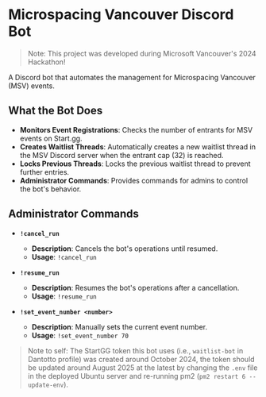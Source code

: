 # Microspacing Vancouver Discord Bot

> Note: This project was developed during Microsoft Vancouver's 2024 Hackathon!

A Discord bot that automates the management for Microspacing Vancouver (MSV) events.

## What the Bot Does

- **Monitors Event Registrations**: Checks the number of entrants for MSV events on Start.gg.
- **Creates Waitlist Threads**: Automatically creates a new waitlist thread in the MSV Discord server when the entrant cap (32) is reached.
- **Locks Previous Threads**: Locks the previous waitlist thread to prevent further entries.
- **Administrator Commands**: Provides commands for admins to control the bot's behavior.

## Administrator Commands

- **`!cancel_run`**
  - **Description**: Cancels the bot's operations until resumed.
  - **Usage**: `!cancel_run`

- **`!resume_run`**
  - **Description**: Resumes the bot's operations after a cancellation.
  - **Usage**: `!resume_run`

- **`!set_event_number <number>`**
  - **Description**: Manually sets the current event number.
  - **Usage**: `!set_event_number 70`

> Note to self: The StartGG token this bot uses (i.e., `waitlist-bot` in Dantotto profile) was created around October 2024, the token should be updated around August 2025 at the latest by changing the `.env` file in the deployed Ubuntu server and re-running pm2 (`pm2 restart 6 --update-env`).